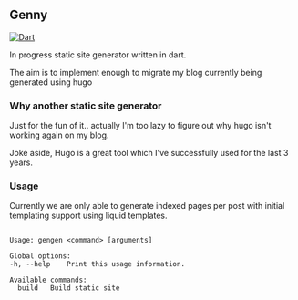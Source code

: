 ## Genny


[![Dart](https://github.com/kingwill101/gengen/actions/workflows/dart.yml/badge.svg)](https://github.com/kingwill101/gengen/actions/workflows/dart.yml)


In progress static site generator written in dart.

The aim is to implement enough to migrate my blog currently being generated using hugo

### Why another static site generator

Just for the fun of it.. actually I'm too lazy to figure out why hugo isn't working again on my blog. 

Joke aside, Hugo is a great tool which I've successfully used for the last 3 years. 

### Usage

Currently we are only able to generate indexed pages per post with initial templating support
using liquid templates.

```agsl

Usage: gengen <command> [arguments]

Global options:
-h, --help    Print this usage information.

Available commands:
  build   Build static site


```